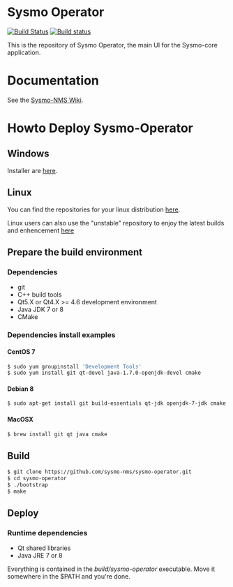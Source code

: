 Sysmo Operator
==============
[![Build Status](https://travis-ci.org/sysmo-nms/sysmo-operator.svg?branch=master)](https://travis-ci.org/sysmo-nms/sysmo-operator)
[![Build status](https://ci.appveyor.com/api/projects/status/qlg4t5mi9lphvgj1/branch/master?svg=true)](https://ci.appveyor.com/project/ssbx/sysmo-operator-up4v8/branch/master)

This is the repository of Sysmo Operator, the main UI for the Sysmo-core application.

# Documentation

See the [Sysmo-NMS Wiki](https://github.com/sysmo-nms/sysmo-nms.github.io/wiki).

# Howto Deploy Sysmo-Operator

## Windows
Installer are [here](https://github.com/sysmo-nms/sysmo-operator/releases).

## Linux
You can find the repositories for your linux distribution [here](https://software.opensuse.org/download.html?project=home%3Asysmo&package=sysmo-operator).

Linux users can also use the "unstable" repository to enjoy the latest builds and enhencement [here](https://software.opensuse.org/download.html?project=home%3Asysmo%3Aunstable&package=sysmo-operator)


## Prepare the build environment

### Dependencies
- git
- C++ build tools
- Qt5.X or Qt4.X >= 4.6 development environment
- Java JDK 7 or 8
- CMake

### Dependencies install examples
#### CentOS 7
```sh
$ sudo yum groupinstall 'Development Tools'
$ sudo yum install git qt-devel java-1.7.0-openjdk-devel cmake
```

#### Debian 8
```sh
$ sudo apt-get install git build-essentials qt-jdk openjdk-7-jdk cmake
```

#### MacOSX
```sh
$ brew install git qt java cmake
```

## Build
```sh
$ git clone https://github.com/sysmo-nms/sysmo-operator.git
$ cd sysmo-operator
$ ./bootstrap
$ make
```

## Deploy

### Runtime dependencies
- Qt shared libraries
- Java JRE 7 or 8

Everything is contained in the *build/sysmo-operator* executable. Move it somewhere
in the $PATH and you're done.

